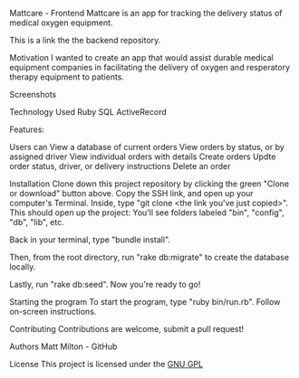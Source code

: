 
Mattcare - Frontend
Mattcare is an app for tracking the delivery status of medical oxygen equipment.

This is a link the the backend repository.

Motivation
I wanted to create an app that would assist durable medical equipment companies in facilitating the delivery of oxygen and resperatory therapy equipment to patients.

Screenshots







Technology Used
Ruby
SQL
ActiveRecord

Features:

Users can
View a database of current orders
View orders by status, or by assigned driver
View individual orders with details
Create orders
Updte order status, driver, or delivery instructions
Delete an order

Installation
Clone down this project repository by clicking the green "Clone or download" button above. Copy the SSH link, and open up your computer's Terminal. Inside, type "git clone <the link you've just copied>". This should open up the project: You'll see folders labeled "bin", "config", "db", "lib", etc.

Back in your terminal, type "bundle install".

Then, from the root directory, run "rake db:migrate" to create the database locally.

Lastly, run "rake db:seed". Now you're ready to go!

Starting the program
To start the program, type "ruby bin/run.rb". Follow on-screen instructions. 

Contributing
Contributions are welcome, submit a pull request!

Authors
Matt Milton - GitHub

License
This project is licensed under the [GNU GPL](https://www.gnu.org/licenses/gpl-3.0.en.html)